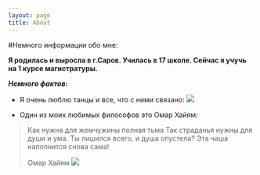 ```yaml
---
layout: page
title: About
---
```

#Немного информации обо мне:

**Я родилась и выросла в г.Саров. Училась в 17 школе. Сейчас я учучь на 1 курсе магистратуры.**

***Немного фактов:***
- Я очень люблю танцы и все, что с ними связано:
![](https://sxodim.com/uploads/almaty/2017/02/girl-dance-music-movement-wallpaper.jpg)

- Один из моих любимых философов это Омар Хайям:
> Как нужна для жемчужины полная тьма
Так страданья нужны для души и ума.
Ты лишился всего, и душа опустела?
Эта чаша наполнится снова сама!
>
> Омар Хайям
![](https://img.rl0.ru/ade0564247bd4659889272f031240812/c615x400/news.rambler.ru/img/weekend/2017/12/25204249.865482.9260.jpg)
